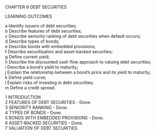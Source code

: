 CHAPTER 9 DEBT SECURITIES      

LEARNING OUTCOMES          

a Identify issuers of debt securities;       
b Describe features of debt securities;          
c Describe seniority ranking of debt securities when default occurs;        
d Describe types of bonds;                
e Describe bonds with embedded provisions;       
f Describe securitisation and asset-backed securities;            
g Define current yield;                
h Describe the discounted cash flow approach to valuing debt securities;         
i Describe a bond’s yield to maturity;          
j Explain the relationship between a bond’s price and its yield to maturity;          
k Define yield curve;         
l Explain risks of investing in debt securities;        
m Define a credit spread.        

1 INTRODUCTION     
2 FEATURES OF DEBT SECURITIES - Done.     
3 SENIORITY RANKING - Done.     
4 TYPES OF BONDS - Done.           
5 BONDS WITH EMBEDDED PROVISIONS - Done.          
6 ASSET-BACKED SECURITIES - Done.           
7 VALUATION OF DEBT SECURITIES 
